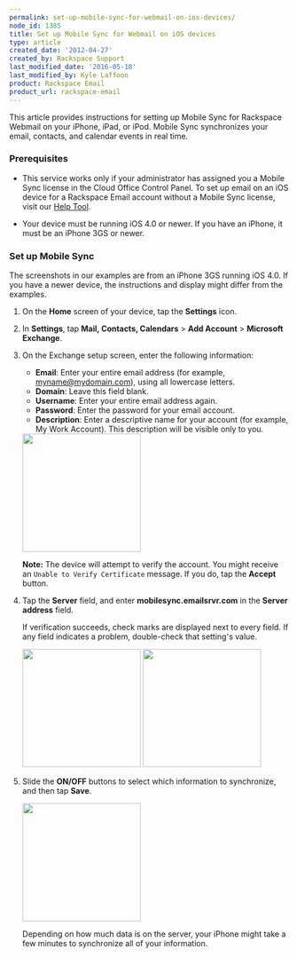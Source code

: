 ```yaml
---
permalink: set-up-mobile-sync-for-webmail-on-ios-devices/
node_id: 1385
title: Set up Mobile Sync for Webmail on iOS devices
type: article
created_date: '2012-04-27'
created_by: Rackspace Support
last_modified_date: '2016-05-18'
last_modified_by: Kyle Laffoon
product: Rackspace Email
product_url: rackspace-email
---
```


This article provides instructions for setting up Mobile Sync for
Rackspace Webmail on your iPhone, iPad, or iPod. Mobile Sync
synchronizes your email, contacts, and calendar events in real time.

### Prerequisites

-   This service works only if your administrator has assigned you a
    Mobile Sync license in the Cloud Office Control Panel. To set up
    email on an iOS device for a Rackspace Email account without a
    Mobile Sync license, visit our [Help
    Tool](https://emailhelp.rackspace.com/).

-   Your device must be running iOS 4.0 or newer. If you have an
    iPhone, it must be an iPhone 3GS or newer.

### Set up Mobile Sync

The screenshots in our examples are from an iPhone 3GS running iOS 4.0.
 If you have a newer device, the instructions and display might
differ from the examples.

1.  On the **Home** screen of your device, tap the **Settings** icon.

2.  In **Settings**, tap **Mail, Contacts, Calendars** &gt; **Add
    Account** &gt; **Microsoft Exchange**.

3.  On the Exchange setup screen, enter the following information:

    -   **Email**: Enter your entire email address (for example,
        myname@mydomain.com), using all lowercase letters.
    -   **Domain**: Leave this field blank.
    -   **Username**: Enter your entire email address again.
    -   **Password**: Enter the password for your email account.
    -   **Description**: Enter a descriptive name for your account (for
        example, My Work Account). This description will be visible only
        to you.

    <img src="{% asset_path rackspace-email/set-up-mobile-sync-for-webmail-on-ios-devices/1.png %}" width="213" />

    **Note:** The device will attempt to verify the account. You
    might receive an `Unable to Verify Certificate` message. If you
    do, tap the **Accept** button.

4.  Tap the **Server** field, and enter **mobilesync.emailsrvr.com** in
    the **Server address** field.

    If verification succeeds, check marks
    are displayed next to every field. If any field indicates a problem,
    double-check that setting's value.

    <img src="{% asset_path rackspace-email/set-up-mobile-sync-for-webmail-on-ios-devices/2.png %}" width="213" />
    <img src="{% asset_path rackspace-email/set-up-mobile-sync-for-webmail-on-ios-devices/3.png %}" width="213" />

5.  Slide the **ON/OFF** buttons to select which information to
    synchronize, and then tap **Save**.

    <img src="{% asset_path rackspace-email/set-up-mobile-sync-for-webmail-on-ios-devices/4.png %}" width="213" />

    Depending on how much data is on the server, your iPhone might take
    a few minutes to synchronize all of your information.

